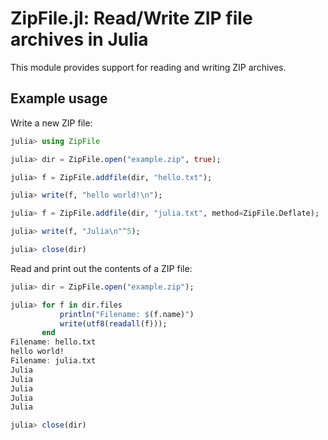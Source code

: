 ZipFile.jl: Read/Write ZIP file archives in Julia
=================================================

This module provides support for reading and writing ZIP archives.

Example usage
-------------

Write a new ZIP file:

```julia
julia> using ZipFile

julia> dir = ZipFile.open("example.zip", true);

julia> f = ZipFile.addfile(dir, "hello.txt");

julia> write(f, "hello world!\n");

julia> f = ZipFile.addfile(dir, "julia.txt", method=ZipFile.Deflate);

julia> write(f, "Julia\n"^5);

julia> close(dir)
```

Read and print out the contents of a ZIP file:

```julia
julia> dir = ZipFile.open("example.zip");

julia> for f in dir.files
           println("Filename: $(f.name)")
           write(utf8(readall(f)));
       end
Filename: hello.txt
hello world!
Filename: julia.txt
Julia
Julia
Julia
Julia
Julia

julia> close(dir)
```
